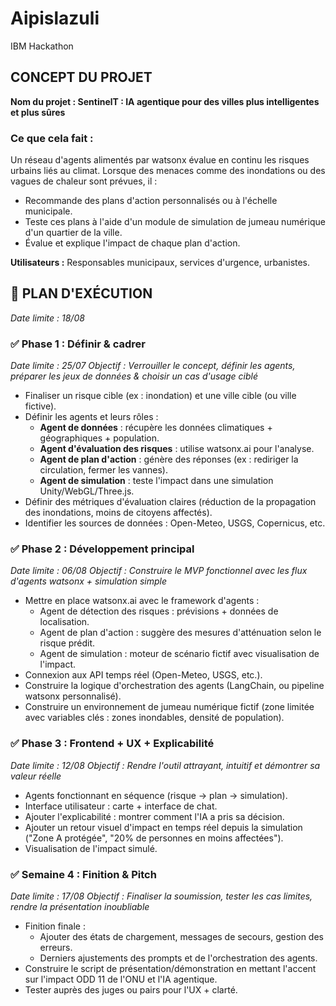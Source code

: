 # Aipislazuli
IBM Hackathon

## CONCEPT DU PROJET 
**Nom du projet : SentinelT : IA agentique pour des villes plus intelligentes et plus sûres**

### Ce que cela fait :
Un réseau d'agents alimentés par watsonx évalue en continu les risques urbains liés au climat. Lorsque des menaces comme des inondations ou des vagues de chaleur sont prévues, il :

- Recommande des plans d'action personnalisés ou à l'échelle municipale.
- Teste ces plans à l'aide d'un module de simulation de jumeau numérique d'un quartier de la ville.
- Évalue et explique l'impact de chaque plan d'action.

**Utilisateurs :** Responsables municipaux, services d'urgence, urbanistes.

## 🚀 PLAN D'EXÉCUTION
*Date limite : 18/08*

### ✅ Phase 1 : Définir & cadrer 
*Date limite : 25/07*
*Objectif : Verrouiller le concept, définir les agents, préparer les jeux de données & choisir un cas d'usage ciblé*
- Finaliser un risque cible (ex : inondation) et une ville cible (ou ville fictive).
- Définir les agents et leurs rôles :
    - **Agent de données** : récupère les données climatiques + géographiques + population.
    - **Agent d'évaluation des risques** : utilise watsonx.ai pour l'analyse.
    - **Agent de plan d'action** : génère des réponses (ex : rediriger la circulation, fermer les vannes).
    - **Agent de simulation** : teste l'impact dans une simulation Unity/WebGL/Three.js.
- Définir des métriques d'évaluation claires (réduction de la propagation des inondations, moins de citoyens affectés).
- Identifier les sources de données : Open-Meteo, USGS, Copernicus, etc.

### ✅ Phase 2 : Développement principal
*Date limite : 06/08*
*Objectif : Construire le MVP fonctionnel avec les flux d'agents watsonx + simulation simple*
- Mettre en place watsonx.ai avec le framework d'agents : 
    - Agent de détection des risques : prévisions + données de localisation.
    - Agent de plan d'action : suggère des mesures d'atténuation selon le risque prédit.
    - Agent de simulation : moteur de scénario fictif avec visualisation de l'impact.
- Connexion aux API temps réel (Open-Meteo, USGS, etc.).
- Construire la logique d'orchestration des agents (LangChain, ou pipeline watsonx personnalisé).
- Construire un environnement de jumeau numérique fictif (zone limitée avec variables clés : zones inondables, densité de population).

### ✅ Phase 3 : Frontend + UX + Explicabilité
*Date limite : 12/08*
*Objectif : Rendre l'outil attrayant, intuitif et démontrer sa valeur réelle*
- Agents fonctionnant en séquence (risque → plan → simulation).
- Interface utilisateur : carte + interface de chat.
- Ajouter l'explicabilité : montrer comment l'IA a pris sa décision.
- Ajouter un retour visuel d'impact en temps réel depuis la simulation ("Zone A protégée", "20% de personnes en moins affectées").
- Visualisation de l'impact simulé.

### ✅ Semaine 4 : Finition & Pitch
*Date limite : 17/08*
*Objectif : Finaliser la soumission, tester les cas limites, rendre la présentation inoubliable*
- Finition finale :
    - Ajouter des états de chargement, messages de secours, gestion des erreurs.
    - Derniers ajustements des prompts et de l'orchestration des agents.
- Construire le script de présentation/démonstration en mettant l'accent sur l'impact ODD 11 de l'ONU et l'IA agentique.
- Tester auprès des juges ou pairs pour l'UX + clarté.
